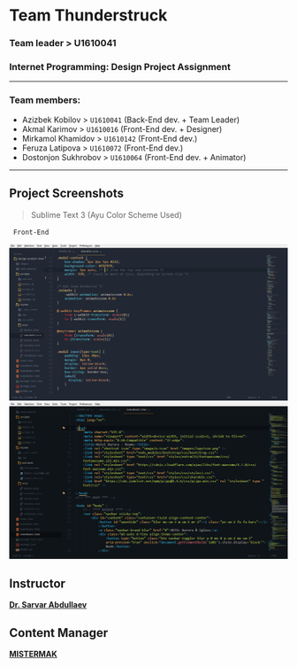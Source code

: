 # Team Thunderstruck
### Team leader > U1610041
### Internet Programming: Design Project Assignment

---

### Team members:
+ Azizbek Kobilov		>		`U1610041`	(Back-End dev. + Team Leader)
+ Akmal Karimov			>		`U1610016`	(Front-End dev. + Designer) 
+ Mirkamol Khamidov		>		`U1610142`	(Front-End dev.)
+ Feruza Latipova		>		`U1610072`	(Front-End dev.)
+ Dostonjon Sukhrobov 	>		`U1610064`	(Front-End dev. + Animator)

---

## Project Screenshots 

> Sublime Text 3 (Ayu Color Scheme Used)

```
 Front-End
```
![Screenshot1](images/readme1.png)
<br />
![screenshot2](images/readme2.png)
<br />

## Instructor

[**Dr. Sarvar Abdullaev**](s.abdullaev@inha.uz)

## Content Manager 
[**MISTERMAK**](https://www.instagram.com/ya_mistermak/)

